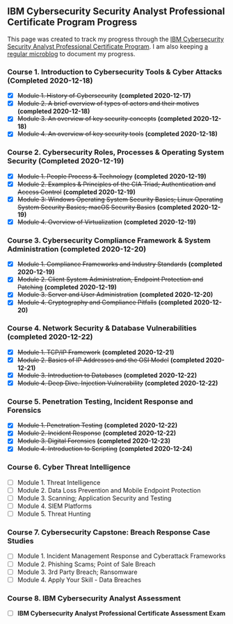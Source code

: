IBM Cybersecurity Security Analyst Professional Certificate Program Progress
---
This page was created to track my progress through the [IBM Cybersecurity Security Analyst Professional Certificate Program](https://www.ibm.com/training/badge/aa8b45a3-df14-4874-87bc-5b8c1276407e). I am also keeping [a regular microblog](/cybersecurity-security-analyst-professional-certificate-program) to document my progress.

### Course 1. Introduction to Cybersecurity Tools & Cyber Attacks (Completed 2020-12-18) ###
- [x] ~~Module 1. History of Cybersecurity~~ **(completed 2020-12-17)**
- [x] ~~Module 2. A brief overview of types of actors and their motives~~ **(completed 2020-12-18)**
- [x] ~~Module 3. An overview of key security concepts~~ **(completed 2020-12-18)**
- [x] ~~Module 4. An overview of key security tools~~ **(completed 2020-12-18)**

### Course 2. Cybersecurity Roles, Processes & Operating System Security  (Completed 2020-12-19) ###
- [x] ~~Module 1. People Process & Technology~~ **(completed 2020-12-19)**
- [x] ~~Module 2. Examples & Principles of the CIA Triad; Authentication and Access Control~~ **(completed 2020-12-19)**
- [x] ~~Module 3: Windows Operating System Security Basics; Linux Operating System Security Basics; macOS Security Basics~~ **(completed 2020-12-19)**
- [x] ~~Module 4. Overview of Virtualization~~ **(completed 2020-12-19)**

### Course 3. Cybersecurity Compliance Framework & System Administration (completed 2020-12-20) ###
- [x] ~~Module 1. Compliance Frameworks and Industry Standards~~ **(completed 2020-12-19)**
- [x] ~~Module 2. Client System Administration, Endpoint Protection and Patching~~ **(completed 2020-12-19)**
- [x] ~~Module 3. Server and User Administration~~ **(completed 2020-12-20)**
- [x] ~~Module 4. Cryptography and Compliance Pitfalls~~ **(completed 2020-12-20)**

### Course 4. Network Security & Database Vulnerabilities (completed 2020-12-22) ###
- [x] ~~Module 1. TCP/IP Framework~~ **(completed 2020-12-21)**
- [x] ~~Module 2. Basics of IP Addresses and the OSI Model~~ **(completed 2020-12-21)**
- [x] ~~Module 3. Introduction to Databases~~ **(completed 2020-12-22)**
- [x] ~~Module 4. Deep Dive. Injection Vulnerability~~ **(completed 2020-12-22)**

### Course 5. Penetration Testing, Incident Response and Forensics ###  
- [x] ~~Module 1. Penetration Testing~~ **(completed 2020-12-22)**
- [x] ~~Module 2. Incident Response~~ **(completed 2020-12-22)**
- [x] ~~Module 3. Digital Forensics~~ **(completed 2020-12-23)**
- [x] ~~Module 4. Introduction to Scripting~~ **(completed 2020-12-24)**

### Course 6. Cyber Threat Intelligence ###  
- [ ] Module 1. Threat Intelligence
- [ ] Module 2. Data Loss Prevention and Mobile Endpoint Protection
- [ ] Module 3. Scanning; Application Security and Testing
- [ ] Module 4. SIEM Platforms
- [ ] Module 5. Threat Hunting

### Course 7. Cybersecurity Capstone: Breach Response Case Studies ###
- [ ] Module 1. Incident Management Response and Cyberattack Frameworks
- [ ] Module 2. Phishing Scams; Point of Sale Breach
- [ ] Module 3. 3rd Party Breach; Ransomware
- [ ] Module 4. Apply Your Skill - Data Breaches

### Course 8. IBM Cybersecurity Analyst Assessment ###
- [ ] **IBM Cybersecurity Analyst Professional Certificate Assessment Exam**
